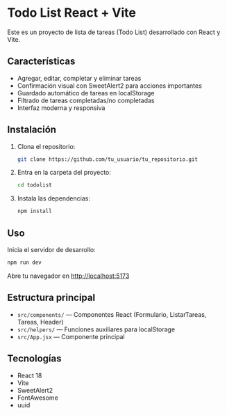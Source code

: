 # Todo List React + Vite

Este es un proyecto de lista de tareas (Todo List) desarrollado con React y Vite.

## Características

- Agregar, editar, completar y eliminar tareas
- Confirmación visual con SweetAlert2 para acciones importantes
- Guardado automático de tareas en localStorage
- Filtrado de tareas completadas/no completadas
- Interfaz moderna y responsiva

## Instalación

1. Clona el repositorio:
   ```bash
   git clone https://github.com/tu_usuario/tu_repositorio.git
   ```
2. Entra en la carpeta del proyecto:
   ```bash
   cd todolist
   ```
3. Instala las dependencias:
   ```bash
   npm install
   ```

## Uso

Inicia el servidor de desarrollo:

```bash
npm run dev
```

Abre tu navegador en [http://localhost:5173](http://localhost:5173)

## Estructura principal

- `src/components/` — Componentes React (Formulario, ListarTareas, Tareas, Header)
- `src/helpers/` — Funciones auxiliares para localStorage
- `src/App.jsx` — Componente principal

## Tecnologías

- React 18
- Vite
- SweetAlert2
- FontAwesome
- uuid




